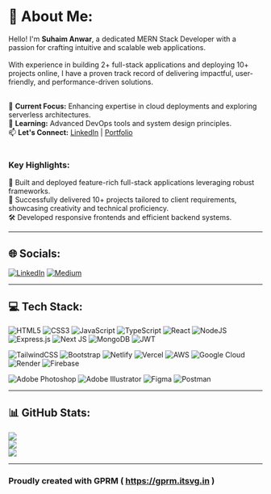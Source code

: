 # 💫 About Me:
Hello! I'm **Suhaim Anwar**, a dedicated MERN Stack Developer with a passion for crafting intuitive and scalable web applications. <br>  
With experience in building 2+ full-stack applications and deploying 10+ projects online, I have a proven track record of delivering impactful, user-friendly, and performance-driven solutions. <br><br>

🔭 **Current Focus:** Enhancing expertise in cloud deployments and exploring serverless architectures.<br>
🌱 **Learning:** Advanced DevOps tools and system design principles.<br>
📫 **Let's Connect:** [LinkedIn](https://www.linkedin.com/in/suhaimanwar/) | [Portfolio](https://suhaimanwar.vercel.app/)<br><br>

### Key Highlights:
🌟 Built and deployed feature-rich full-stack applications leveraging robust frameworks.<br>
🚀 Successfully delivered 10+ projects tailored to client requirements, showcasing creativity and technical proficiency.<br>
🛠 Developed responsive frontends and efficient backend systems.<br>

---

## 🌐 Socials:
[![LinkedIn](https://img.shields.io/badge/LinkedIn-%230077B5.svg?style=for-the-badge&logo=linkedin&logoColor=white)](https://www.linkedin.com/in/suhaimanwar/) [![Medium](https://img.shields.io/badge/Medium-12100E?style=for-the-badge&logo=medium&logoColor=white)](https://medium.com/@suhaimanwar)

---

## 💻 Tech Stack:
![HTML5](https://img.shields.io/badge/html5-%23E34F26.svg?style=for-the-badge&logo=html5&logoColor=white) 
![CSS3](https://img.shields.io/badge/css3-%231572B6.svg?style=for-the-badge&logo=css3&logoColor=white) 
![JavaScript](https://img.shields.io/badge/javascript-%23323330.svg?style=for-the-badge&logo=javascript&logoColor=%23F7DF1E) 
![TypeScript](https://img.shields.io/badge/typescript-%23007ACC.svg?style=for-the-badge&logo=typescript&logoColor=white) 
![React](https://img.shields.io/badge/react-%2320232a.svg?style=for-the-badge&logo=react&logoColor=%2361DAFB) 
![NodeJS](https://img.shields.io/badge/node.js-6DA55F?style=for-the-badge&logo=node.js&logoColor=white) 
![Express.js](https://img.shields.io/badge/express.js-%23404d59.svg?style=for-the-badge&logo=express&logoColor=%2361DAFB) 
![Next JS](https://img.shields.io/badge/Next-black?style=for-the-badge&logo=next.js&logoColor=white) 
![MongoDB](https://img.shields.io/badge/MongoDB-%234ea94b.svg?style=for-the-badge&logo=mongodb&logoColor=white) 
![JWT](https://img.shields.io/badge/JWT-black?style=for-the-badge&logo=JSON%20web%20tokens) 

![TailwindCSS](https://img.shields.io/badge/tailwindcss-%2338B2AC.svg?style=for-the-badge&logo=tailwind-css&logoColor=white) 
![Bootstrap](https://img.shields.io/badge/bootstrap-%238511FA.svg?style=for-the-badge&logo=bootstrap&logoColor=white) 
![Netlify](https://img.shields.io/badge/netlify-%23000000.svg?style=for-the-badge&logo=netlify&logoColor=#00C7B7) 
![Vercel](https://img.shields.io/badge/vercel-%23000000.svg?style=for-the-badge&logo=vercel&logoColor=white) 
![AWS](https://img.shields.io/badge/AWS-%23FF9900.svg?style=for-the-badge&logo=amazon-aws&logoColor=white) 
![Google Cloud](https://img.shields.io/badge/GoogleCloud-%234285F4.svg?style=for-the-badge&logo=google-cloud&logoColor=white) 
![Render](https://img.shields.io/badge/Render-%46E3B7.svg?style=for-the-badge&logo=render&logoColor=white) 
![Firebase](https://img.shields.io/badge/firebase-%23039BE5.svg?style=for-the-badge&logo=firebase) 

![Adobe Photoshop](https://img.shields.io/badge/adobe%20photoshop-%2331A8FF.svg?style=for-the-badge&logo=adobe%20photoshop&logoColor=white) 
![Adobe Illustrator](https://img.shields.io/badge/adobe%20illustrator-%23FF9A00.svg?style=for-the-badge&logo=adobe%20illustrator&logoColor=white) 
![Figma](https://img.shields.io/badge/figma-%23F24E1E.svg?style=for-the-badge&logo=figma&logoColor=white) 
![Postman](https://img.shields.io/badge/Postman-FF6C37?style=for-the-badge&logo=postman&logoColor=white)

---

## 📊 GitHub Stats:
![](https://github-readme-stats.vercel.app/api?username=suhaimanwar&theme=dark&hide_border=false&include_all_commits=true&count_private=true)<br/>
![](https://github-readme-streak-stats.herokuapp.com/?user=suhaimanwar&theme=dark&hide_border=false)<br/>
![](https://github-readme-stats.vercel.app/api/top-langs/?username=suhaimanwar&theme=dark&hide_border=false&include_all_commits=true&count_private=true&layout=compact)

---

### Proudly created with GPRM ( https://gprm.itsvg.in )
